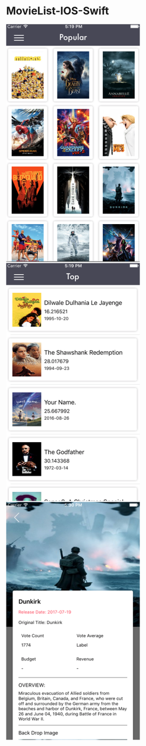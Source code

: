 # MovieList-IOS-Swift


<img src ="Screen Shot1.png" width="360" height="640">
<img src ="Screen Shot2.png" width="360" margin-top="150" height="640">
<img src ="Screen Shot3.png" width="360" height="640">
